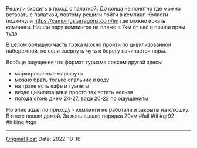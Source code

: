 Решили сходить в поход с палаткой. До конца не понятно где можно вставать с палаткой, поэтому решили пойти в кемпинг. Коллеги подкинули https://campingstarragona.com/en где можно искать кемпинги. Нашли пару кемпингов на пляже в 7км от нас и пошли прям туда. 

В целом большую часть трэка можно пройти по цивилизованной набережной, но если свернуть чуть к берегу начинается норм.

Вообще ощущение что формат туризма совсем другой здесь:
- маркированные маршруты 
- можно брать только спальник и воду
- на трэке есть кафе и туалеты
- везде цивилизация и просто так встать нельзя
- погода огонь днем 24-27, вода 20-22 по ощущениям 

Но эпик ждал по приходу - кемпинги не работали и закрыты на клюшку. В итоге пошли домой. За лень вышло порядка 20км #fail #til #gr92 #hiking #tgn

---
[Original Post](https://t.me/lev2tarragona/436)
Date: 2022-10-16
